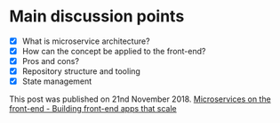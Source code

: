 # Main discussion points

- [x] What is microservice architecture?
- [x] How can the concept be applied to the front-end?
- [x] Pros and cons?
- [x] Repository structure and tooling
- [x] State management

This post was published on 21nd November 2018. [Microservices on the front-end - Building front-end apps that scale](https://www.developerhandbook.com/front-end/microservices-on-frontend-building-apps-that-scale/)
